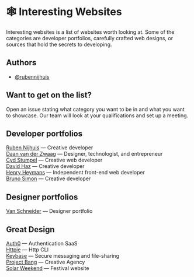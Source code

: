 # 🕸 Interesting Websites

Interesting websites is a list of websites worth looking at. Some of the categories are developer portfolios, carefully crafted web designs, or sources that hold the secrets to developing.

## Authors

- [@rubennijhuis](https://www.github.com/rubennijhuis)

## Want to get on the list?
Open an issue stating what category you want to be in and what you want to showcase. Our team will look at your qualifications and set up a meeting.

## Developer portfolios
[Ruben Nijhuis](https://rubennijhuis.com/) — Creative developer  
[Daan van der Zwaag](https://daanvanderzwaag.com/) — Designer, technologist, and entrepreneur  
[Cyd Stumpel](https://cydstumpel.nl/) — Creative web developer  
[David Haz](https://davidhaz.com/work) — Creative developer  
[Henry Heymans](https://henriheymans.com/) — Independent front-end web developer  
[Bruno Simon](https://bruno-simon.com/) — Creative developer

## Designer portfolios
[Van Schneider](https://vanschneider.com/) — Designer portfolio

## Great Design
[Auth0](https://auth0.com/) — Authentication SaaS  
[Httpie](https://httpie.io/) — Http CLI  
[Keybase](https://keybase.io/) — Secure messaging and file-sharing  
[Project Bang](https://www.project-bang.com/) — Creative Agency  
[Solar Weekend](https://solarweekend.com/) — Festival website  
